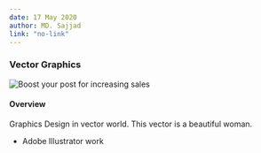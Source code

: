 ```yaml
---
date: 17 May 2020
author: MD. Sajjad
link: "no-link"
---
```


### Vector Graphics

![Boost your post for increasing sales](/images/portfolio/5.jpg)

#### Overview

Graphics Design in vector world. This vector is a beautiful woman.

- Adobe Illustrator work

